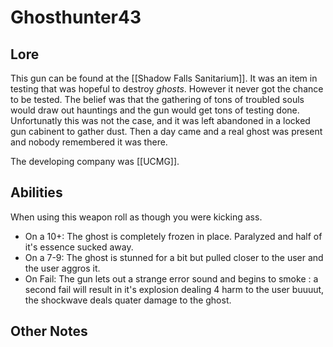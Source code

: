 # Ghosthunter43

## Lore
This gun can be found at the [[Shadow Falls Sanitarium]]. It was an item in testing that was hopeful to destroy *ghosts*. However it never got the chance to be tested. The belief was that the gathering of tons of troubled souls would draw out hauntings and the gun would get tons of testing done. Unfortunatly this was not the case, and it was left abandoned in a locked gun cabinent to gather dust. Then a day came and a real ghost was present and nobody remembered it was there.

The developing company was [[UCMG]].

## Abilities
When using this weapon roll as though you were kicking ass.
- On a 10+: The ghost is completely frozen in place. Paralyzed and half of it's essence sucked away.
- On a 7-9: The ghost is stunned for a bit but pulled closer to the user and the user aggros it.
- On Fail: The gun lets out a strange error sound and begins to smoke : a second fail will result in it's explosion dealing 4 harm to the user buuuut, the shockwave deals quater damage to the ghost.

## Other Notes
